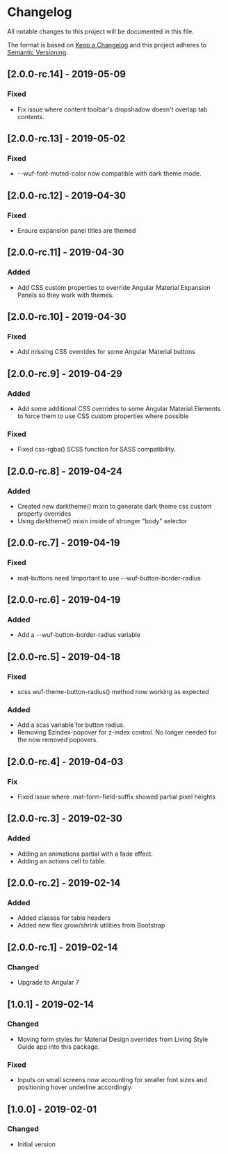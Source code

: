 # Changelog

All notable changes to this project will be documented in this file.

The format is based on [Keep a Changelog](http://keepachangelog.com/en/1.0.0/)
and this project adheres to [Semantic Versioning](http://semver.org/spec/v2.0.0.html).


## [2.0.0-rc.14] - 2019-05-09
### Fixed
- Fix issue where content toolbar's dropshadow doesn't overlap tab contents.

## [2.0.0-rc.13] - 2019-05-02
### Fixed
- --wuf-font-muted-color now compatible with dark theme mode.

## [2.0.0-rc.12] - 2019-04-30
### Fixed
- Ensure expansion panel titles are themed

## [2.0.0-rc.11] - 2019-04-30
### Added
- Add CSS custom properties to override Angular Material Expansion Panels so they work with themes.

## [2.0.0-rc.10] - 2019-04-30
### Fixed
- Add missing CSS overrides for some Angular Material buttons

## [2.0.0-rc.9] - 2019-04-29
### Added
- Add some additional CSS overrides to some Angular Material Elements to force them to use CSS custom properties where possible
### Fixed
- Fixed css-rgba() SCSS function for SASS compatibility.

## [2.0.0-rc.8] - 2019-04-24
### Added
- Created new darktheme() mixin to generate dark theme css custom property overrides
- Using darktheme() mixin inside of stronger "body" selector

## [2.0.0-rc.7] - 2019-04-19
### Fixed
- mat-buttons need !important to use --wuf-button-border-radius

## [2.0.0-rc.6] - 2019-04-19
### Added
- Add a --wuf-button-border-radius variable

## [2.0.0-rc.5] - 2019-04-18
### Fixed
- scss wuf-theme-button-radius() method now working as expected
### Added
- Add a scss variable for button radius.
- Removing $zindex-popover for z-index control. No longer needed for the now removed popovers.

## [2.0.0-rc.4] - 2019-04-03
### Fix
- Fixed issue where .mat-form-field-suffix showed partial pixel heights 

## [2.0.0-rc.3] - 2019-02-30
### Added
- Adding an animations partial with a fade effect.
- Adding an actions cell to table.

## [2.0.0-rc.2] - 2019-02-14
### Added
- Added classes for table headers
- Added new flex grow/shrink utilities from Bootstrap

## [2.0.0-rc.1] - 2019-02-14
### Changed
- Upgrade to Angular 7

## [1.0.1] - 2019-02-14
### Changed
- Moving form styles for Material Design overrides from Living Style Guide app into this package.
### Fixed
- Inputs on small screens now accounting for smaller font sizes and positioning hover underline accordingly.

## [1.0.0] - 2019-02-01
### Changed
- Initial version
